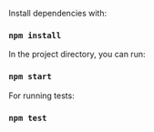 Install dependencies with:

### `npm install`

In the project directory, you can run:

### `npm start`

For running tests:

### `npm test`